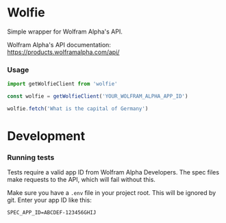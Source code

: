# Wolfie

Simple wrapper for Wolfram Alpha's API.

Wolfram Alpha's API documentation: https://products.wolframalpha.com/api/

### Usage

```js
import getWolfieClient from 'wolfie'

const wolfie = getWolfieClient('YOUR_WOLFRAM_ALPHA_APP_ID')

wolfie.fetch('What is the capital of Germany')
```

# Development

### Running tests

Tests require a valid app ID from Wolfram Alpha Developers. The spec files make requests to the API, which will fail without this.

Make sure you have a `.env` file in your project root. This will be ignored by git. Enter your app ID like this:

```
SPEC_APP_ID=ABCDEF-123456GHIJ
```

